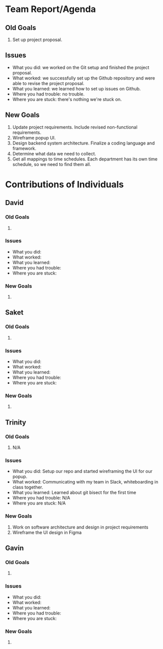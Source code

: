# Team Report/Agenda
## Old Goals
1. Set up project proposal.
## Issues
- What you did: we worked on the Git setup and finished the project proposal.
- What worked: we successfully set up the Github repository and were able to revise the project proposal.
- What you learned: we learned how to set up issues on Github.
- Where you had trouble: no trouble.
- Where you are stuck: there's nothing we're stuck on.
## New Goals
1. Update project requirements. Include revised non-functional requirements.
2. Wireframe popup UI.
3. Design backend system architecture. Finalize a coding language and framework.
4. Determine what data we need to collect.
5. Get all mappings to time schedules. Each department has its own time schedule, so we need to find them all.

# Contributions of Individuals

## David
### Old Goals
1.
### Issues
- What you did:
- What worked:
- What you learned:
- Where you had trouble:
- Where you are stuck:
### New Goals
1. 

## Saket
### Old Goals
1.
### Issues
- What you did:
- What worked:
- What you learned:
- Where you had trouble:
- Where you are stuck:
### New Goals
1. 

## Trinity
### Old Goals
1. N/A
### Issues
- What you did: Setup our repo and started wireframing the UI for our popup.
- What worked: Communicating with my team in Slack, whiteboarding in class together.
- What you learned: Learned about git bisect for the first time
- Where you had trouble: N/A
- Where you are stuck: N/A
### New Goals
1. Work on software architecture and design in project requirements
2. Wireframe the UI design in Figma

## Gavin
### Old Goals
1.
### Issues
- What you did:
- What worked:
- What you learned:
- Where you had trouble:
- Where you are stuck:
### New Goals
1. 